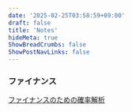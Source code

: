 ```yaml
---
date: '2025-02-25T03:58:59+09:00'
draft: false
title: 'Notes'
hideMeta: true
ShowBreadCrumbs: false
ShowPostNavLinks: false
---
```


### ファイナンス
[ファイナンスのための確率解析](https://github.com/Hiroakiyusheng/finance_methods/tree/master)